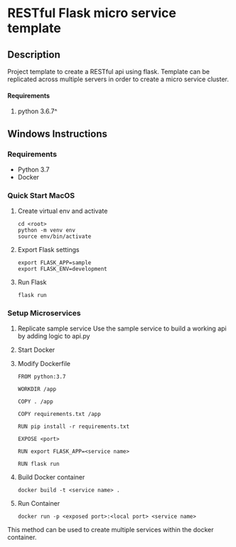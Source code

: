 # RESTful Flask micro service template

## Description
Project template to create a RESTful api using flask. Template can be replicated across multiple servers in order to create a micro service cluster.

#### Requirements
1) python 3.6.7^

## Windows Instructions

### Requirements
- Python 3.7 
- Docker

### Quick Start MacOS
1) Create virtual env and activate
    ```
    cd <root>
    python -m venv env
    source env/bin/activate
    ```
2) Export Flask settings
    ```
    export FLASK_APP=sample
    export FLASK_ENV=development
    ``` 
3) Run Flask
    ```
    flask run
    ```

    
### Setup Microservices
1) Replicate sample service
    Use the sample service to build a working api by adding logic to api.py
 
2) Start Docker

3) Modify Dockerfile
    ```
    FROM python:3.7
    
    WORKDIR /app
    
    COPY . /app
    
    COPY requirements.txt /app
    
    RUN pip install -r requirements.txt
    
    EXPOSE <port>
    
    RUN export FLASK_APP=<service name>
    
    RUN flask run
    ```
   
3) Build Docker container
    ```
    docker build -t <service name> .
    ```
4) Run Container
    ```
    docker run -p <exposed port>:<local port> <service name>
    ```

This method can be used to create multiple services within the docker container.
